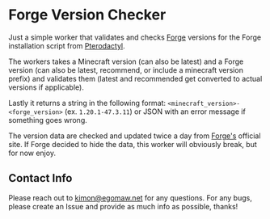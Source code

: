 # Forge Version Checker

Just a simple worker that validates and checks [Forge](https://forums.minecraftforge.net/) versions for the Forge installation script from [Pterodactyl](https://github.com/pterodactyl).

The workers takes a Minecraft version (can also be latest) and a Forge version (can also be latest, recommend, or include a minecraft version prefix)
and validates them (latest and recommended get converted to actual versions if applicable).

Lastly it returns a string in the following format: `<minecraft_version>-<forge_version>` (ex. `1.20.1-47.3.11`) or JSON with an error message if something goes wrong.

The version data are checked and updated twice a day from [Forge's](https://files.minecraftforge.net/) official site.
If Forge decided to hide the data, this worker will obviously break, but for now enjoy.

## Contact Info
Please reach out to [kimon@egomaw.net](mailto:kimon@egomaw.net) for any questions.
For any bugs, please create an Issue and provide as much info as possible, thanks!
